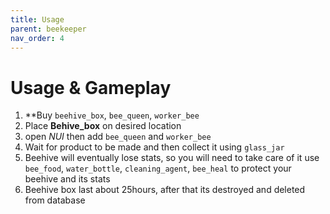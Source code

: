 ```yaml
---
title: Usage
parent: beekeeper
nav_order: 4
---
```


# Usage & Gameplay

1. **Buy `beehive_box`, `bee_queen`, `worker_bee`
2. Place **Behive_box** on desired location
3. open *NUI* then add `bee_queen` and `worker_bee`
4. Wait for product to be made and then collect it using `glass_jar`
5. Beehive will eventually lose stats, so you will need to take care of it
   use `bee_food`, `water_bottle`, `cleaning_agent`, `bee_heal` to protect your beehive and its stats
6. Beehive box last about 25hours, after that its destroyed and deleted from database
   
